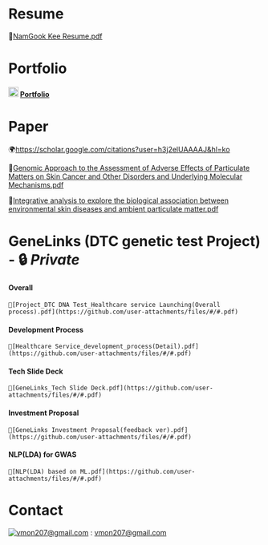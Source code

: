 # Resume
📜[NamGook Kee Resume.pdf](https://github.com/user-attachments/files/18637653/KeeNamGook_resume.pdf)

# Portfolio
#### [<img src="https://upload.wikimedia.org/wikipedia/commons/4/45/Notion_app_logo.png" alt="Notion" width="20"/>](https://moored-tarragon-56c.notion.site/193e8878a3b180ab9aaff3557810c185) [Portfolio](https://moored-tarragon-56c.notion.site/193e8878a3b180ab9aaff3557810c185)

# Paper
🌍https://scholar.google.com/citations?user=h3j2elUAAAAJ&hl=ko

📜[Genomic Approach to the Assessment of Adverse Effects of Particulate Matters on Skin Cancer and Other Disorders and Underlying Molecular Mechanisms.pdf](https://github.com/user-attachments/files/18637760/Genomic.Approach.to.the.Assessment.of.Adverse.Effects.of.Particulate.Matters.on.Skin.Cancer.and.Other.Disorders.and.Underlying.Molecular.Mechanisms.pdf)

📜[Integrative analysis to explore the biological association between environmental skin diseases and ambient particulate matter.pdf](https://github.com/user-attachments/files/18637761/Integrative.analysis.to.explore.the.biological.association.between.environmental.skin.diseases.and.ambient.particulate.matter.pdf)


# GeneLinks (DTC genetic test Project) - 🔒 _Private_
#### Overall
`📜[Project_DTC DNA Test_Healthcare service Launching(Overall process).pdf](https://github.com/user-attachments/files/#/#.pdf)`
#### Development Process
`📜[Healthcare Service_development_process(Detail).pdf](https://github.com/user-attachments/files/#/#.pdf)`
#### Tech Slide Deck
`📜[GeneLinks_Tech Slide Deck.pdf](https://github.com/user-attachments/files/#/#.pdf)`
#### Investment Proposal
`📜[GeneLinks Investment Proposal(feedback ver).pdf](https://github.com/user-attachments/files/#/#.pdf)`
#### NLP(LDA) for GWAS
`📜[NLP(LDA) based on ML.pdf](https://github.com/user-attachments/files/#/#.pdf)`

# Contact
[![vmon207@gmail.com](https://img.shields.io/badge/Gmail-d14836?style=flat-square&logo=Gmail&logoColor=white&link=mailto:vmon207@gmail.com)](mailto:vmon207@gmail.com) : vmon207@gmail.com 
